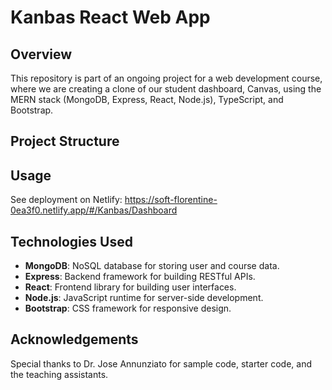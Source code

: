 # Kanbas React Web App

## Overview

This repository is part of an ongoing project for a web development course, where we are creating a clone of our student dashboard, Canvas, using the MERN stack (MongoDB, Express, React, Node.js), TypeScript, and Bootstrap. 

## Project Structure

## Usage
See deployment on Netlify: https://soft-florentine-0ea3f0.netlify.app/#/Kanbas/Dashboard

## Technologies Used

- **MongoDB**: NoSQL database for storing user and course data.
- **Express**: Backend framework for building RESTful APIs.
- **React**: Frontend library for building user interfaces.
- **Node.js**: JavaScript runtime for server-side development.
- **Bootstrap**: CSS framework for responsive design.

## Acknowledgements
Special thanks to Dr. Jose Annunziato for sample code, starter code, and the teaching assistants. 


